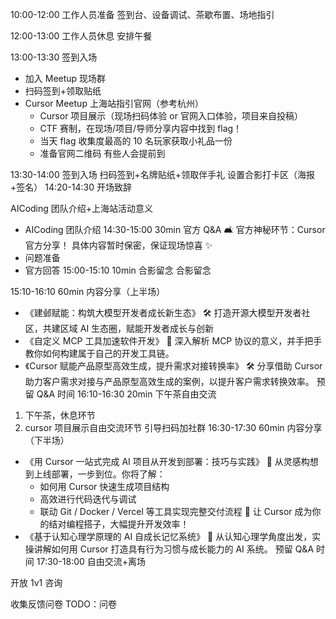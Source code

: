 10:00-12:00
工作人员准备
签到台、设备调试、茶歇布置、场地指引

12:00-13:00
工作人员休息
安排午餐

13:00-13:30
签到入场

- 加入 Meetup 现场群
- 扫码签到+领取贴纸
- Cursor Meetup 上海站指引官网（参考杭州）
  - Cursor 项目展示（现场扫码体验 or 官网入口体验，项目来自投稿）
  - CTF 赛制，在现场/项目/导师分享内容中找到 flag！
  - 当天 flag 收集度最高的 10 名玩家获取小礼品一份
  - 准备官网二维码
    有些人会提前到

13:30-14:00
签到入场
扫码签到+名牌贴纸+领取伴手礼
设置合影打卡区（海报+签名）
14:20-14:30
开场致辞

AICoding 团队介绍+上海站活动意义

- AICoding 团队介绍
  14:30-15:00
  30min
  官方 Q&A
  🛋️ 官方神秘环节：Cursor 官方分享！
  具体内容暂时保密，保证现场惊喜 ✨
- 问题准备
- 官方回答
  15:00-15:10
  10min
  合影留念
  合影留念

15:10-16:10
60min
内容分享（上半场）

- 《建邺赋能：构筑大模型开发者成长新生态》
  🛠 打造开源大模型开发者社区，共建区域 AI 生态圈，赋能开发者成长与创新
- 《自定义 MCP 工具加速软件开发》
  🔧 深入解析 MCP 协议的意义，并手把手教你如何构建属于自己的开发工具链。
- 《Cursor 赋能产品原型高效生成，提升需求对接转换率》
  🛠 分享借助 Cursor 助力客户需求对接与产品原型高效生成的案例，以提升客户需求转换效率。
  预留 Q&A 时间
  16:10-16:30
  20min
  下午茶自由交流

1. 下午茶，休息环节
2. cursor 项目展示自由交流环节
   引导扫码加社群
   16:30-17:30
   60min
   内容分享（下半场）

- 《用 Cursor 一站式完成 AI 项目从开发到部署：技巧与实践》
  🚀 从灵感构想到上线部署，一步到位。你将了解：
  - 如何用 Cursor 快速生成项目结构
  - 高效进行代码迭代与调试
  - 联动 Git / Docker / Vercel 等工具实现完整交付流程
    🤖 让 Cursor 成为你的结对编程搭子，大幅提升开发效率！
- 《基于认知心理学原理的 AI 自成长记忆系统》
  🧠 从认知心理学角度出发，实操讲解如何用 Cursor 打造具有行为习惯与成长能力的 AI 系统。
  预留 Q&A 时间
  17:30-18:00
  自由交流+离场

开放 1v1 咨询

收集反馈问卷
TODO：问卷
